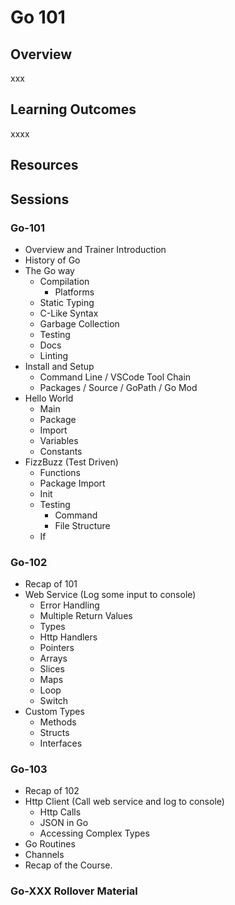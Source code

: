 # Go 101

## Overview

xxx

## Learning Outcomes

xxxx

## Resources

## Sessions

### Go-101

- Overview and Trainer Introduction
- History of Go
- The Go way
    - Compilation
        - Platforms
    - Static Typing
    - C-Like Syntax
    - Garbage Collection
    - Testing
    - Docs
    - Linting
- Install and Setup
    - Command Line / VSCode Tool Chain
    - Packages / Source / GoPath / Go Mod
- Hello World
    - Main
    - Package
    - Import
    - Variables
    - Constants
- FizzBuzz (Test Driven)
    - Functions
    - Package Import
    - Init
    - Testing
        - Command
        - File Structure
    - If


### Go-102
 - Recap of 101
 - Web Service (Log some input to console)
    - Error Handling
    - Multiple Return Values
    - Types
    - Http Handlers
    - Pointers
    - Arrays
    - Slices
    - Maps
    - Loop
    - Switch
 - Custom Types
    - Methods
    - Structs
    - Interfaces

### Go-103
 - Recap of 102
 - Http Client (Call web service and log to console)
    - Http Calls
    - JSON in Go
    - Accessing Complex Types
 - Go Routines
 - Channels
 - Recap of the Course.

### Go-XXX Rollover Material

